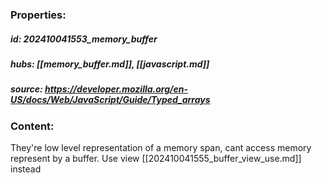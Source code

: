 ### Properties:


##### id: 202410041553_memory_buffer
##### hubs: [[memory_buffer.md]], [[javascript.md]]
##### source: https://developer.mozilla.org/en-US/docs/Web/JavaScript/Guide/Typed_arrays


### Content:

They're low level representation of a memory span, cant access memory represent by a buffer. Use view [[202410041555_buffer_view_use.md]] instead